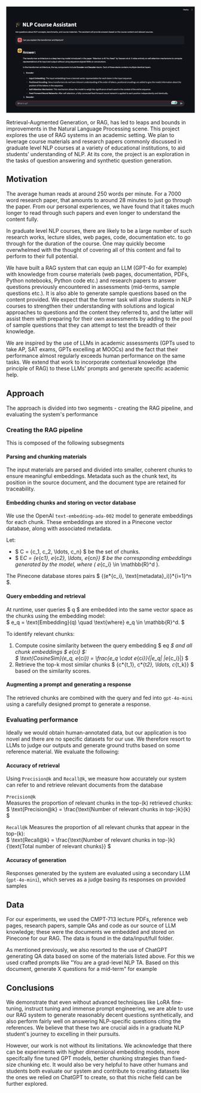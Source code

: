 ![Frontend](assets/featured-image.png)

Retrieval-Augmented Generation, or RAG, has led to leaps and bounds in improvements in the Natural Language Processing scene. This project explores the use of RAG systems in an academic setting. We plan to leverage course materials and research papers commonly discussed in graduate level NLP courses at a variety of educational institutions, to aid students’ understanding of NLP. At its core, the project is an exploration in the tasks of question answering and synthetic question generation.

## Motivation

The average human reads at around 250 words per minute. For a 7000 word research paper, that amounts to around 28 minutes to just go through the paper. From our personal experiences, we have found that it takes much longer to read through such papers and even longer to understand the content fully.

In graduate level NLP courses, there are likely to be a large number of such research works, lecture slides, web pages, code, documentation etc. to go through for the duration of the course. One may quickly become overwhelmed with the thought of covering all of this content and fail to perform to their full potential.

We have built a RAG system that can equip an LLM (GPT-4o for example) with knowledge from course materials (web pages, documentation, PDFs, Python notebooks, Python code etc.) and research papers to answer questions previously encountered in assessments (mid-terms, sample questions etc.). It is also able to generate sample questions based on the content provided. We expect that the former task will allow students in NLP courses to strengthen their understanding with solutions and logical approaches to questions and the content they referred to, and the latter will assist them with preparing for their own assessments by adding to the pool of sample questions that they can attempt to test the breadth of their knowledge.

We are inspired by the use of LLMs in academic assessments (GPTs used to take AP, SAT exams, GPTs excelling at MOOCs) and the fact that their performance almost regularly exceeds human performance on the same tasks. We extend that work to incorporate contextual knowledge (the principle of RAG) to these LLMs' prompts and generate specific academic help.

## Approach

The approach is divided into two segments - creating the RAG pipeline, and evaluating the system's performance

### Creating the RAG pipeline

This is composed of the following subsegments

#### Parsing and chunking materials

The input materials are parsed and divided into smaller, coherent chunks to ensure meaningful embeddings. Metadata such as the chunk text, its position in the source document, and the document type are retained for traceability.

#### Embedding chunks and storing on vector database

We use the OpenAI `text-embedding-ada-002` model to generate embeddings for each chunk. These embeddings are stored in a Pinecone vector database, along with associated metadata.

Let:

- $ C = \{c_1, c_2, \ldots, c_n\} $ be the set of chunks.
- $ E*C = \{e*{c*1}, e*{c*2}, \ldots, e*{c*n}\} $ be the corresponding embeddings generated by the model, where \( e*{c_i} \in \mathbb{R}^d \).

The Pinecone database stores pairs $ \{(e*{c_i}, \text{metadata}\_i)\}*{i=1}^n $.

#### Query embedding and retrieval

At runtime, user queries $ q $ are embedded into the same vector space as the chunks using the embedding model:  
$ e_q = \text{Embedding}(q) \quad \text{where} e_q \in \mathbb{R}^d. $

To identify relevant chunks:

1. Compute cosine similarity between the query embedding $ e*q $ and all chunk embeddings $ e*{c*i} $:  
   $
   \text{CosineSim}(e_q, e*{c*i}) = \frac{e_q \cdot e*{c*i}}{\|e_q\| \|e*{c_i}\|}
   $
2. Retrieve the top-k most similar chunks $ \{c*{t_1}, c*{t*2}, \ldots, c*{t_k}\} $ based on the similarity scores.

#### Augmenting a prompt and generating a response

The retrieved chunks are combined with the query and fed into `gpt-4o-mini` using a carefully designed prompt to generate a response.

### Evaluating performance

Ideally we would obtain human-annotated data, but our application is too novel and there are no specific datasets for our use. We therefore resort to LLMs to judge our outputs and generate ground truths based on some reference material. We evaluate the following:

#### Accuracy of retrieval

Using `Precision@k` and `Recall@k`, we measure how accurately our system can refer to and retrieve relevant documents from the database

`Precision@k`  
Measures the proportion of relevant chunks in the top-\(k\) retrieved chunks:  
$
\text{Precision@k} = \frac{\text{Number of relevant chunks in top-}k}{k}
$

`Recall@k`
Measures the proportion of all relevant chunks that appear in the top-\(k\):  
$
\text{Recall@k} = \frac{\text{Number of relevant chunks in top-}k}{\text{Total number of relevant chunks}}
$

#### Accuracy of generation

Responses generated by the system are evaluated using a secondary LLM (`gpt-4o-mini`), which serves as a judge basing its responses on provided samples

## Data

For our experiments, we used the CMPT-713 lecture PDFs, reference web pages, research papers, sample QAs and code as our source of LLM knowledge; these were the documents we embedded and stored on Pinecone for our RAG. The data is found in the data/input/full folder.

As mentioned previously, we also resorted to the use of ChatGPT generating QA data based on some of the materials listed above. For this we used crafted prompts like "You are a grad-level NLP TA. Based on this document, generate X questions for a mid-term" for example

## Conclusions

We demonstrate that even without advanced techniques like LoRA fine-tuning, instruct tuning and immense prompt engineering, we are able to use our RAG system to generate reasonably decent questions synthetically, and also perform fairly well on answering NLP-specific questions citing the references. We believe that these two are crucial aids in a graduate NLP student's journey to excelling in their pursuits.

However, our work is not without its limitations. We acknowledge that there can be experiments with higher dimensional embedding models, more specifcally fine tuned GPT models, better chunking strategies than fixed-size chunking etc. It would also be very helpful to have other humans and students both evaluate our system and contribute to creating datasets like the ones we relied on ChatGPT to create, so that this niche field can be further explored.
